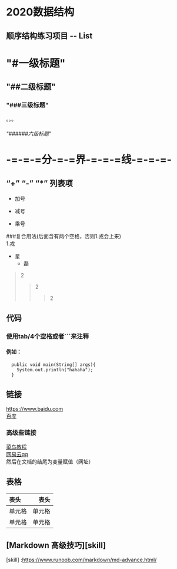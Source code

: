 2020数据结构
========
顺序结构练习项目 -- List
-----------------------------
# "#一级标题"
## "##二级标题"
### "###三级标题"
。。。  
###### "######六级标题"
# -=-=-=分-=-=界-=-=-=线-=-=-=-
## “+” “-” “*” 列表项
+ 加号
* 减号
- 乘号

###复合用法(后面含有两个空格，否则1.戎会上来)  
1.戎  
  + 星  
    - 磊  
  
>2 
>>2 
>>>2

## 代码
### 使用tab/4个空格或者\`\`\`来注释
#### 例如：
```
  public void main(String[] args){  
    System.out.println("hahaha"); 
  }
```
## 链接
<https://www.baidu.com>  
[百度](https://www.baidu.com)  
### 高级些链接
[菜鸟教程][1]  
[网易云qq][2]  
然后在文档的结尾为变量赋值（网址）
## 表格
|  表头   | 表头  |
| :- | -:|
| 单元格  | 单元格 |
| 单元格  | 单元格 |

## [Markdown 高级技巧][skill]


  [1]: http://www.runoob.com/markdown/md-link.html/
  [2]: http://music.163.com/#/discover/
  [skill] :https://www.runoob.com/markdown/md-advance.html/
